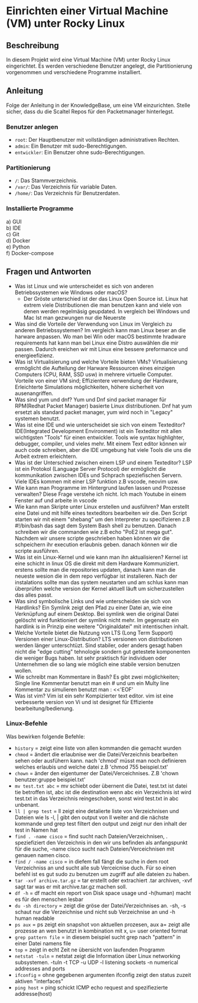 # Einrichten einer Virtual Machine (VM) unter Rocky Linux

## Beschreibung
In diesem Projekt wird eine Virtual Machine (VM) unter Rocky Linux eingerichtet. Es werden verschiedene Benutzer angelegt, die Partitionierung vorgenommen und verschiedene Programme installiert.

## Anleitung
Folge der Anleitung in der KnowledgeBase, um eine VM einzurichten. Stelle sicher, dass du die Scaltel Repos für den Packetmanager hinterlegst.

### Benutzer anlegen
- `root`: Der Hauptbenutzer mit vollständigen administrativen Rechten.
- `admin`: Ein Benutzer mit sudo-Berechtigungen.
- `entwickler`: Ein Benutzer ohne sudo-Berechtigungen.

### Partitionierung
- `/`: Das Stammverzeichnis.
- `/var/`: Das Verzeichnis für variable Daten.
- `/home/`: Das Verzeichnis für Benutzerdaten.

### Installierte Programme
a) GUI  
b) IDE  
c) Git  
d) Docker  
e) Python  
f) Docker-compose  

## Fragen und Antworten
- Was ist Linux und wie unterscheidet es sich von anderen Betriebssystemen wie Windows oder macOS?
    - Der Gröste unterschied ist der das Linux Open Source ist. Linux hat extrem viele Distributionen die man benutzen kann and viele von denen werden regelmäsig geupdated. In vergleich bei Windows und Mac Ist man gezwungen nur die Neuerste
- Was sind die Vorteile der Verwendung von Linux im Vergleich zu anderen Betriebssystemen?
    Im vergleich kann man Linux beser an die harware anpassen. Wo man bei Win oder macOS bestimmte hradware requirements hat kann man bei Linux eine Distro auswählen die mir passen. Dadurch ereichen wir mit Linux eine bessere preformance und energieefizienz.
- Was ist Virtualisierung und welche Vorteile bieten VMs?
    Virtualisierung ermöglicht die Aufteilung der Harware Ressourcen eines einzigen Computers (CPU, RAM, SSD usw) in mehrere virtuelle Computer. Vorteile von einer VM sind; Effizientere verwendung der Hardware, Erleichterte Simulations möglichkeiten, höhere sicherheit von ausenangriffen. 
- Was sind yum und dnf?
    Yum und Dnf sind packet manager für RPM(Redhat Packet Manager) basierte Linux distributionen. Dnf hat yum ersetzt als standard packet manager, yum wird noch in "Legacy" systemen benutzt.
- Was ist eine IDE und wie unterscheidet sie sich von einem Texteditor?
    IDE(Integrated Development Environment) ist ein Texteditor mit allen wichtigsten "Tools" für einen entwickler. Tools wie syntax highlighter, debugger, compiler, und vieles mehr. Mit einem Text editor können wir auch code schreiben, aber die IDE umgebung hat viele Tools die uns die Arbeit extrem erleichtern.
- Was ist der Unterschied zwischen einem LSP und einem Texteditor?
    LSP ist ein Protokol (Language Server Protocol) der ermöglicht die kommunikation zwischen IDEs und Schprach speziefischen Servern. Viele IDEs kommen mit einer LSP funktion z.B vscode, neovim usw.
- Wie kann man Programme im Hintergrund laufen lassen und Prozesse verwalten?
    Diese Frage verstehe ich nicht. Ich mach Youtube in einem Fenster auf und arbeite in vscode  
- Wie kann man Skripte unter Linux erstellen und ausführen?
    Man erstellt eine Datei und mit hilfe eines texteditors bearbeiten wir die. Den Script starten wir mit einem "shebang" um den Interpreter zu specifizieren z.B #!/bin/bash das sagt dem System Bash shell zu benutzen. Danach schreiben wir die commanden wie z.B echo "PoE2 ist mega gut". Nachdem wir unsere scripte geschrieben haben können wir die schpeichern ihr execution erlaubnis geben. danach können wir die scripte ausführen.
- Was ist ein Linux-Kernel und wie kann man ihn aktualisieren?
    Kernel ist eine schicht in linux OS die direkt mit dem Hardware Kommuniziert. erstens sollte man die repositories updaten, danach kann man die neueste wesion die in dem repo verfügbar ist instalieren. Nach der instalations sollte man das system neustarten und am schlus kann man überprüfen welche version der Kernel aktuell läuft um sicherzustellen das alles passt.
- Was sind symbolische Links und wie unterscheiden sie sich von Hardlinks?
    Ein Symlink zeigt den Pfad zu einer Datei an, wie eine Verknüpfung auf einem Desktop. Bei symlink wen die original Datei gelöscht wird funktioniert der symlink nicht mehr. Im gegensatz ein hardlink is in Prinzip eine weitere "Originaldatei" mit intentischen inhalt. 
- Welche Vorteile bietet die Nutzung von LTS (Long Term Support) Versionen einer Linux-Distribution?
    LTS versionen von distributionen werden länger unterschtüzt. Sind stabiler, oder anders gesagt haben nicht die "edge cutting" tehnologie sondern gut getestete komponenten die weniger Bugs haben. Ist sehr praktisch für individuen oder Unternehmen die so lang wie möglich eine stabile version benutzen wollen.
- Wie schreibt man Kommentare in Bash?
    Es gibt zwei möglichkeiten; Single line Kommentar benutzt man ein # und um ein Multy line Kommentar zu simulieren benutzt man : <<'EOF' 
- Was ist vim?
    Vim ist ein sehr Kompizierter text editor. vim ist eine verbesserte version von Vi und ist designet für Effiziente bearbeitung/bedienung.

### Linux-Befehle
Was bewirken folgende Befehle:
- `history`                 = zeigt eine liste von allen kommanden die gemacht wurden
- `chmod`                   = ändert die erlaubnise wer die Datei/Verzeichnis bearbeiten sehen oder ausfühern kann. nach 'chmod' müsst man noch definieren welches erlaubis und welche datei z.B 'chmod 755 beispiel.txt'
- `chown`                   = änder den eigentumer der Datei/Verceichnises. Z.B 'chown benutzer:gruppe beispiel.txt'
- `mv test.txt abc`         = mv schiebt oder übernent die Datei, test.txt ist datei tie betroffen ist, abc ist die destination wenn abc ein Verzeichnis ist wird test.txt in das Verzeichnis reingeschoben, sonst wird test.txt in abc unbenant.
- `ll | grep test`          = ll zeigt eine detalierte liste von Verzeichnisen und Dateien wie ls -l, | gibt den output von ll weiter and die nächste kommande und grep test filtert den output und zeigt nur den inhalt der test in Namen hat
- `find . -name cisco`      = find sucht nach Dateien/Verzeichnisen, . speziefiziert den Verzeichnis in den wir uns befinden als anfangspunkt für die suche, -name cisco sucht nach Dateien/Verceichnisen mit genauen namen cisco.
- `find / -name cisco`      = in diefem fall fängt die suche in dem root Verzeichniss an und sucht alle sub Verceicnise duch. Für so einen befehl ist es gut sudo zu benutzen um zugriff auf alle dateien zu haben.
- `tar -xvf archive.tar.gz` = tar erstellt oder extrachiert .tar archiven, -xvf sagt tar was er mit archive.tar.gz machen soll.
- `df -h`                   = df macht ein report von Disk space usage und -h(human) macht es für den menschen lesbar
- `du -sh directory`        = zeigt die gröse der Datei/Verzeichnises an. -sh, -s schaut nur die Verzeichnise und nicht sub Verzeichnise an und -h human readable
- `ps aux`                  = ps zeigt ein snapshot von aktuellen prozesen, aux a= zeigt alle prozesse an wen benutzt in kombination mit x, u= user oriented format
- `grep pattern file`       = in diesem beispiel sucht grep nach "pattern" in einer Datei namens file
- `top`                     = zeigt in echt Zeit ne übersicht von laufenden Programm
- `netstat -tuln`           = netstat zeigt die Information über Linux networking subsystemen. -tuln -t TCP -u UDP -l listening sockets -n numerical addresses and ports
- `ifconfig`                = ohne gegebenen argumenten ifconfig zeigt den status zuzeit aktiven "interfaces"
- `ping host`               = ping schickt ICMP echo request and spezifiezierte addresse(host)


